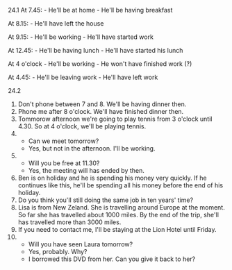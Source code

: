24.1
  At 7.45:
    - He'll be at home
    - He'll be having breakfast
  
  At 8.15:
    - He'll have left the house
  
  At 9.15:
    - He'll be working
    - He'll have started work

  At 12.45:
    - He'll be having lunch
    - He'll have started his lunch

  At 4 o'clock
    - He'll be working
    - He won't have finished work (?)

  At 4.45:
    - He'll be leaving work
    - He'll have left work

24.2
  1. Don't phone between 7 and 8. We'll be having dinner then.
  2. Phone me after 8 o'clock. We'll have finished dinner then.
  3. Tommorow afternoon we're going to play tennis from 3 o'clock until 4.30. So at 4 o'clock, we'll be playing tennis.
  4. - Can we meet tomorrow?
     - Yes, but not in the afternoon. I'll be working.
  5. - Will you be free at 11.30?
     - Yes, the meeting will has ended by then.
  6. Ben is on holiday and he is spending his money very quickly. If he continues like this, he'll be spending all his money before the end of his holiday.
  7. Do you think you'll still doing the same job in ten years' time?
  8. Lisa is from New Zeland. She is travelling around Europe at the moment. So far she has travelled about 1000 miles. By the end of the trip, she'll has travelled more than 3000 miles.
  9. If you need to contact me, I'll be staying at the Lion Hotel until Friday.
  10. - Will you have seen Laura tomorrow?
      - Yes, probably. Why?
      - I borrowed this DVD from her. Can you give it back to her?